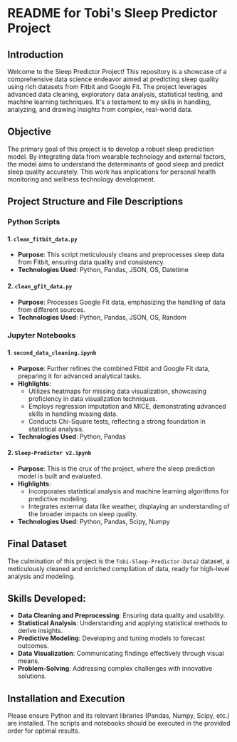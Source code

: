 # README for Tobi's Sleep Predictor Project

## Introduction
Welcome to the Sleep Predictor Project! This repository is a showcase of a comprehensive data science endeavor aimed at predicting sleep quality using rich datasets from Fitbit and Google Fit. The project leverages advanced data cleaning, exploratory data analysis, statistical testing, and machine learning techniques. It's a testament to my skills in handling, analyzing, and drawing insights from complex, real-world data.

## Objective
The primary goal of this project is to develop a robust sleep prediction model. By integrating data from wearable technology and external factors, the model aims to understand the determinants of good sleep and predict sleep quality accurately. This work has implications for personal health monitoring and wellness technology development.

## Project Structure and File Descriptions

### Python Scripts

#### 1. `clean_fitbit_data.py`
- **Purpose**: This script meticulously cleans and preprocesses sleep data from Fitbit, ensuring data quality and consistency.
- **Technologies Used**: Python, Pandas, JSON, OS, Datetime
  
#### 2. `clean_gfit_data.py`
- **Purpose**: Processes Google Fit data, emphasizing the handling of data from different sources.
- **Technologies Used**: Python, Pandas, JSON, OS, Random

### Jupyter Notebooks

#### 1. `second_data_cleaning.ipynb`
- **Purpose**: Further refines the combined Fitbit and Google Fit data, preparing it for advanced analytical tasks.
- **Highlights**:
  - Utilizes heatmaps for missing data visualization, showcasing proficiency in data visualization techniques.
  - Employs regression imputation and MICE, demonstrating advanced skills in handling missing data.
  - Conducts Chi-Square tests, reflecting a strong foundation in statistical analysis.
- **Technologies Used**: Python, Pandas

#### 2. `Sleep-Predictor v2.ipynb`
- **Purpose**: This is the crux of the project, where the sleep prediction model is built and evaluated.
- **Highlights**:
  - Incorporates statistical analysis and machine learning algorithms for predictive modeling.
  - Integrates external data like weather, displaying an understanding of the broader impacts on sleep quality.
- **Technologies Used**: Python, Pandas, Scipy, Numpy

## Final Dataset
The culmination of this project is the `Tobi-Sleep-Predictor-Data2` dataset, a meticulously cleaned and enriched compilation of data, ready for high-level analysis and modeling.

## Skills Developed:
- **Data Cleaning and Preprocessing**: Ensuring data quality and usability.
- **Statistical Analysis**: Understanding and applying statistical methods to derive insights.
- **Predictive Modeling**: Developing and tuning models to forecast outcomes.
- **Data Visualization**: Communicating findings effectively through visual means.
- **Problem-Solving**: Addressing complex challenges with innovative solutions.

## Installation and Execution
Please ensure Python and its relevant libraries (Pandas, Numpy, Scipy, etc.) are installed. The scripts and notebooks should be executed in the provided order for optimal results.


